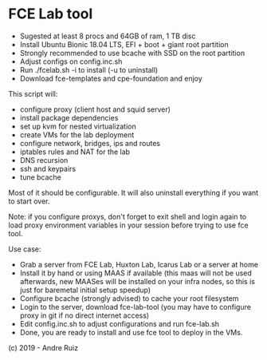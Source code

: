 # FCE Lab tool

- Sugested at least 8 procs and 64GB of ram, 1 TB disc
- Install Ubuntu Bionic 18.04 LTS, EFI + boot + giant root partition
- Strongly recommended to use bcache with SSD on the root partition
- Adjust configs on config.inc.sh
- Run ./fcelab.sh -i to install (-u to uninstall)
- Download fce-templates and cpe-foundation and enjoy

This script will:

- configure proxy (client host and squid server)
- install package dependencies
- set up kvm for nested virtualization
- create VMs for the lab deployment
- configure network, bridges, ips and routes
- iptables rules and NAT for the lab
- DNS recursion
- ssh and keypairs
- tune bcache

Most of it should be configurable. It will also uninstall everything if you want to start over.

Note: if you configure proxys, don't forget to exit shell and login again to load proxy environment variables in your session before trying to use fce tool.

Use case:

- Grab a server from FCE Lab, Huxton Lab, Icarus Lab or a server at home
- Install it by hand or using MAAS if available (this maas will not be used afterwards, new MAASes will be installed on your infra nodes, so this is just for baremetal initial setup speedup)
- Configure bcache (strongly advised) to cache your root filesystem
- Login to the server, download fce-lab-tool (you may have to configure proxy in git if no direct internet access)
- Edit config.inc.sh to adjust configurations and run fce-lab.sh
- Done, you are ready to install and use fce tool to deploy in the VMs.

(c) 2019 - Andre Ruiz

